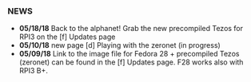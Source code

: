 ### NEWS
- ****05/18/18**** Back to the alphanet! Grab the new precompiled Tezos for RPI3 on the [f] Updates page
- ****05/10/18**** new page [d] Playing with the zeronet (in progress)
- ****05/09/18**** Link to the image file for Fedora 28 + precompiled Tezos (zeronet) can be found in the [f] Updates page. F28 works also with RPI3 B+.

